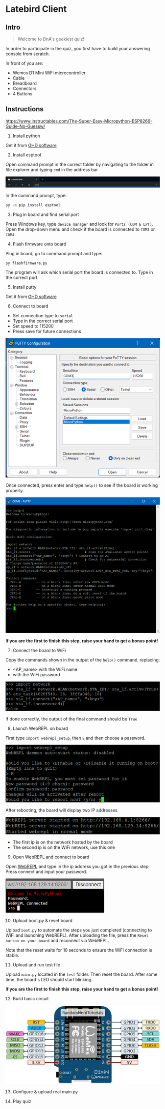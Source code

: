 # Latebird Client

## Intro

> Welcome to DnA's geekiest quiz! 

In order to participate in the quiz, you first have to build your answering console from scratch.

In front of you are:
- Wemos D1 Mini WiFi microcontroller
- Cable
- Breadboard
- Connectors
- 4 Buttons

## Instructions

https://www.instructables.com/The-Super-Easy-Micropython-ESP8266-Guide-No-Guessw/

1. Install python

Get it from [GHD software](https://mckinsey.service-now.com/ghd?id=mck_app_cat_item&sys_id=f13b9e1fdb55bf00c6722dcb0b96193b&class=pc_software_cat_item&utm_source=ghd_website&utm_medium=web&utm_content=search_results)

2. Install esptool

Open command prompt in the correct folder by navigating to the folder in file explorer and typing `cmd` in the address bar

![alt text](./images/searchbar.png)

In the command prompt, type:

```cmd
py -m pip install esptool
```

3. Plug in board and find serial port

Press Windows key, type `device manager` and look for `Ports (COM & LPT)`.
Open the drop-down menu and check if the board is connected to `COM3` or `COM4`.

4. Flash firmware onto board

Plug in board, go to command prompt and type:
```cmd
py flashfirmware.py
```

The program will ask which serial port the board is connected to. Type in the correct port.

5. Install putty

Get it from [GHD software](https://mckinsey.service-now.com/ghd?id=mck_app_cat_item&sys_id=5d6f99dddbf80f80b332f3561d961947&class=pc_software_cat_item&utm_source=ghd_website&utm_medium=web&utm_content=search_results)

6. Connect to board

- Set connection type to `serial`
- Type in the correct serial port 
- Set speed to 115200
- Press save for future connections

![alt text](./images/putty.png)

Once connected, press enter and type `help()` to see if the board is working properly.

![alt text](./images/help.png)

**If you are the first to finish this step, raise your hand to get a bonus point!**

7. Connect the board to WiFi

Copy the commands shown in the output of the `help()` command, replacing:
- <AP_name> with the WiFi name
- <key> with the WiFi password

![alt text](./images/wifi.png)

If done correctly, the output of the final command should be `True`

8. Launch WebREPL on board

First type `import webrepl_setup`, then `E` and then choose a password.

![alt text](./images/webreplsetup.png)

After rebooting, the board will display two IP addresses.

![alt text](./images/webreplip.png)

- The first ip is on the network hosted by the board
- The second ip is on the WiFi network, use this one

9. Open WebREPL and connect to board

Open [WebREPL](./webrepl-master/webrepl.html) and type in the ip address you got in the previous step.
Press connect and input your password.

![alt text](./images/webrepl.png)

10. Upload boot.py & reset board

Upload `boot.py` to automate the steps you just completed (connecting to WiFi and launching WebREPL).
After uploading the file, press the `Reset button on your board` and reconnect via WebREPL.

Note that the reset waits for 10 seconds to ensure the WiFi connection is stable.

11.  Upload and run test file

Upload `main.py` located in the `test` folder. Then reset the board.
After some time, the board's LED should start blinking.

**If you are the first to finish this step, raise your hand to get a bonus point!**

12. Build basic circuit

![alt text](./images/pins.jpeg)

13. Configure & upload real main.py

14. Play quiz